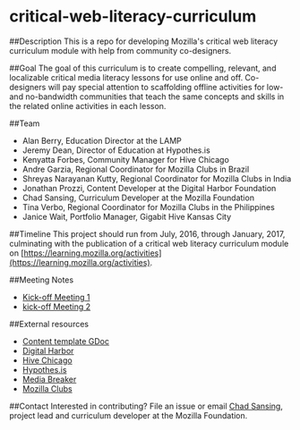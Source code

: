 # critical-web-literacy-curriculum

##Description
This is a repo for developing Mozilla's critical web literacy curriculum module with help from community co-designers.

##Goal
The goal of this curriculum is to create compelling, relevant, and localizable critical media literacy lessons for use online and off. Co-designers will pay special attention to scaffolding offline activities for low- and no-bandwidth communities that teach the same concepts and skills in the related online activities in each lesson.

##Team
- Alan Berry, Education Director at the LAMP
- Jeremy Dean, Director of Education at Hypothes.is
- Kenyatta Forbes, Community Manager for Hive Chicago
- Andre Garzia, Regional Coordinator for Mozilla Clubs in Brazil
- Shreyas Narayanan Kutty, Regional Coordinator for Mozilla Clubs in India
- Jonathan Prozzi, Content Developer at the Digital Harbor Foundation
- Chad Sansing, Curriculum Developer at the Mozilla Foundation
- Tina Verbo, Regional Coordinator for Mozilla Clubs in the Philippines
- Janice Wait, Portfolio Manager, Gigabit Hive Kansas City

##Timeline
This project should run from July, 2016, through January, 2017, culminating with the publication of a critical web literacy curriculum module on [https://learning.mozilla.org/activities](https://learning.mozilla.org/activities).

##Meeting Notes
- [Kick-off Meeting 1](https://docs.google.com/document/d/1z_HzWNmK1E-gZkT7U8KpT0IMPMIA2KGZLe2QDqF0Hdk/edit#)
- [kick-off Meeting 2](https://docs.google.com/document/d/1qd7NKKKW3XPZZGYVI2rEUX8JwTD15tTBrZ8eRoJMql4/edit#)

##External resources
- [Content template GDoc](https://docs.google.com/document/d/1rr3MDOcfigcidn33LlGIN_rZg2gGyaQonPWxHfPBbMM/edit?usp=sharing)
- [Digital Harbor](http://www.digitalharbor.org/)
- [Hive Chicago](http://hivechicago.org/about/)
- [Hypothes.is](https://hypothes.is)
- [Media Breaker](http://thelamp.org/portfolio/media-breaker/)
- [Mozilla Clubs](https://learning.mozilla.org/clubs)

##Contact
Interested in contributing? File an issue or email [Chad Sansing](mailto:chad@mozillafoundation.org), project lead and curriculum developer at the Mozilla Foundation.

